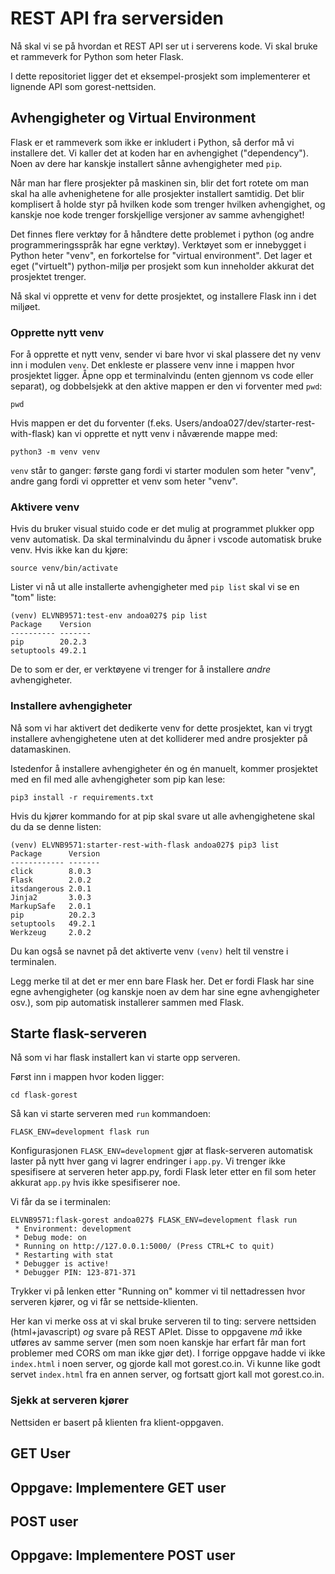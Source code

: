# REST API fra serversiden

Nå skal vi se på hvordan et REST API ser ut i serverens kode. Vi skal bruke et rammeverk for Python som heter Flask.

I dette repositoriet ligger det et eksempel-prosjekt som implementerer et lignende API som gorest-nettsiden. 

## Avhengigheter og Virtual Environment

Flask er et rammeverk som ikke er inkludert i Python, så derfor må vi installere det. Vi kaller det at koden har en avhengighet ("dependency"). Noen av dere har kanskje installert sånne avhengigheter med `pip`. 

Når man har flere prosjekter på maskinen sin, blir det fort rotete om man skal ha alle avhenighetene for alle prosjekter installert samtidig. Det blir komplisert å holde styr på hvilken kode som trenger hvilken avhengighet, og kanskje noe kode trenger forskjellige versjoner av samme avhengighet!

Det finnes flere verktøy for å håndtere dette problemet i python (og andre programmeringsspråk har egne verktøy). Verktøyet som er innebygget i Python heter "venv", en forkortelse for "virtual environment". Det lager et eget ("virtuelt") python-miljø per prosjekt som kun inneholder akkurat det prosjektet trenger. 

Nå skal vi opprette et venv for dette prosjektet, og installere Flask inn i det miljøet.

### Opprette nytt venv

For å opprette et nytt venv, sender vi bare hvor vi skal plassere det ny venv inn i modulen `venv`. Det enkleste er plassere venv inne i mappen hvor prosjektet ligger. Åpne opp et terminalvindu (enten gjennom vs code eller separat), og dobbelsjekk at den aktive mappen er den vi forventer med `pwd`:

```shell
pwd
```

Hvis mappen er det du forventer (f.eks. Users/andoa027/dev/starter-rest-with-flask) kan vi opprette et nytt venv i nåværende mappe med:
```shell
python3 -m venv venv
```

`venv` står to ganger: første gang fordi vi starter modulen som heter "venv", andre gang fordi vi oppretter et venv som heter "venv".

### Aktivere venv

Hvis du bruker visual stuido code er det mulig at programmet plukker opp venv automatisk. Da skal terminalvindu du åpner i vscode automatisk bruke venv. Hvis ikke kan du kjøre:

```
source venv/bin/activate
```

Lister vi nå ut alle installerte avhengigheter med `pip list` skal vi se en "tom" liste:

```
(venv) ELVNB9571:test-env andoa027$ pip list
Package    Version
---------- -------
pip        20.2.3
setuptools 49.2.1
```

 De to som er der, er verktøyene vi trenger for å installere _andre_ avhengigheter.

### Installere avhengigheter

Nå som vi har aktivert det dedikerte venv for dette prosjektet, kan vi trygt installere avhengighetene uten at det kolliderer med andre prosjekter på datamaskinen.

Istedenfor å installere avhengigheter én og én manuelt, kommer prosjektet med en fil med alle avhengigheter som pip kan lese:

```
pip3 install -r requirements.txt 
```

Hvis du kjører kommando for at pip skal svare ut alle avhengighetene skal du da se denne listen:
```
(venv) ELVNB9571:starter-rest-with-flask andoa027$ pip3 list
Package      Version
------------ -------
click        8.0.3
Flask        2.0.2
itsdangerous 2.0.1
Jinja2       3.0.3
MarkupSafe   2.0.1
pip          20.2.3
setuptools   49.2.1
Werkzeug     2.0.2
```

Du kan også se navnet på det aktiverte venv  `(venv)` helt til venstre i terminalen.

Legg merke til at det er mer enn bare Flask her. Det er fordi Flask har sine egne avhengigheter (og kanskje noen av dem har sine egne avhengigheter osv.), som pip automatisk installerer sammen med Flask. 

## Starte flask-serveren

Nå som vi har flask installert kan vi starte opp serveren.

Først inn i mappen hvor koden ligger:

```
cd flask-gorest
```

Så kan vi starte serveren med `run` kommandoen:

```
FLASK_ENV=development flask run
```

Konfigurasjonen `FLASK_ENV=development` gjør at flask-serveren automatisk laster på nytt hver gang vi lagrer endringer i `app.py`. Vi trenger ikke spesifisere at serveren heter app.py, fordi Flask leter etter en fil som heter akkurat `app.py` hvis ikke spesifiserer noe.

Vi får da se i terminalen:
```
ELVNB9571:flask-gorest andoa027$ FLASK_ENV=development flask run
 * Environment: development
 * Debug mode: on
 * Running on http://127.0.0.1:5000/ (Press CTRL+C to quit)
 * Restarting with stat
 * Debugger is active!
 * Debugger PIN: 123-871-371
```

Trykker vi på lenken etter "Running on" kommer vi til nettadressen hvor serveren kjører, og vi får se nettside-klienten.

Her kan vi merke oss at vi skal bruke serveren til to ting: servere nettsiden (html+javascript) _og_ svare på REST APIet. Disse to oppgavene _må_ ikke utføres av samme server (men som noen kanskje har erfart får man fort problemer med CORS om man ikke gjør det). I forrige oppgave hadde vi ikke `index.html` i noen server, og gjorde kall mot gorest.co.in. Vi kunne like godt servet `index.html` fra en annen server, og fortsatt gjort kall mot gorest.co.in.

### Sjekk at serveren kjører

Nettsiden er basert på klienten fra klient-oppgaven.

## GET User


## Oppgave: Implementere GET user

## POST user

## Oppgave: Implementere POST user